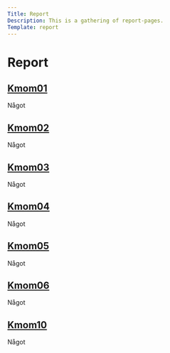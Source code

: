 ```yaml
---
Title: Report
Description: This is a gathering of report-pages.
Template: report
---
```


Report
==================

<div class="kmom-box">
    <a href="%base_url%?report/sub/kmom01"><h2>Kmom01</h2></a>
    <p>Något</p>
</div>

<div class="kmom-box">
    <a href="%base_url%?report/sub/kmom02"><h2>Kmom02</h2></a>
    <p>Något</p>
</div>

<div class="kmom-box">
    <a href="%base_url%?report/sub/kmom03"><h2>Kmom03</h2></a>
    <p>Något</p>
</div>

<div class="kmom-box">
    <a href="%base_url%?report/sub/kmom04"><h2>Kmom04</h2></a>
    <p>Något</p>
</div>

<div class="kmom-box">
    <a href="%base_url%?report/sub/kmom05"><h2>Kmom05</h2></a>
    <p>Något</p>
</div>

<div class="kmom-box">
    <a href="%base_url%?report/sub/kmom06"><h2>Kmom06</h2></a>
    <p>Något</p>
</div>

<div class="kmom-box project">
    <a href="%base_url%?report/sub/kmom10"><h2>Kmom10</h2></a>
    <p>Något</p>
</div>
